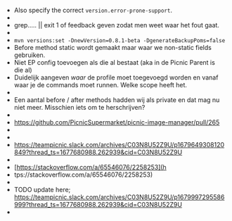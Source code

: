 - Also specify the correct `version.error-prone-support`.
-
- grep..... || exit 1 of feedback geven zodat men weet waar het fout gaat.
-
- `mvn versions:set -DnewVersion=0.8.1-beta -DgenerateBackupPoms=false`
- Before method static wordt gemaakt maar waar we non-static fields gebruiken.
- Niet EP config toevoegen als die al bestaat (aka in de Picnic Parent is die al)
- Duidelijk aangeven _waar_ de profile moet toegevoegd worden en vanaf waar je de commands moet runnen. Welke scope heeft het.
-
- Een aantal before / after methods hadden wij als private en dat mag nu niet meer. Misschien iets om te herschrijven?
-
- https://github.com/PicnicSupermarket/picnic-image-manager/pull/265
-
-
- https://teampicnic.slack.com/archives/C03N8U52Z9U/p1679649308120849?thread_ts=1677680988.262939&cid=C03N8U52Z9U
-
- [https://stackoverflow.com/a/65546076/2258253](h
- tps://stackoverflow.com/a/65546076/2258253)
-
- TODO update here; https://teampicnic.slack.com/archives/C03N8U52Z9U/p1679997295586999?thread_ts=1677680988.262939&cid=C03N8U52Z9U
-